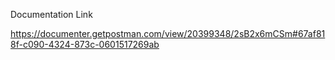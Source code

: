 Documentation Link


https://documenter.getpostman.com/view/20399348/2sB2x6mCSm#67af818f-c090-4324-873c-0601517269ab